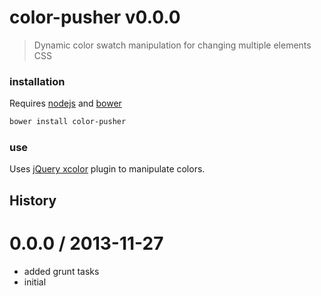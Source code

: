 # color-pusher v0.0.0

> Dynamic color swatch manipulation for changing multiple elements CSS

### installation

Requires [nodejs](http://nodejs.org/) and [bower](http://bower.io/)

```sh
bower install color-pusher
```



### use




Uses [jQuery xcolor](http://www.xarg.org/project/jquery-color-plugin-xcolor/) plugin
to manipulate colors.

## History


0.0.0 / 2013-11-27
==================

  * added grunt tasks
  * initial


